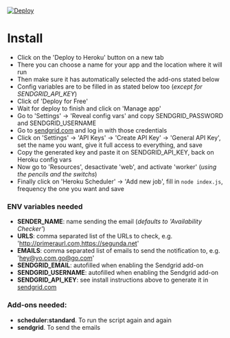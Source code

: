 [![Deploy](https://www.herokucdn.com/deploy/button.svg)](https://heroku.com/deploy)

# Install
- Click on the 'Deploy to Heroku' button on a new tab
- There you can choose a name for your app and the location where it will run
- Then make sure it has automatically selected the add-ons stated below
- Config variables are to be filled in as stated below too (*except for SENDGRID_API_KEY*)
- Click of 'Deploy for Free'
- Wait for deploy to finish and click on 'Manage app'
- Go to 'Settings' -> 'Reveal config vars' and copy SENDGRID_PASSWORD and SENDGRID_USERNAME
- Go to [sendgrid.com](https://sendgrid.com) and log in with those credentials
- Click on 'Settings' -> 'API Keys' -> 'Create API Key' -> 'General API Key', set the name you want, give it full access to everything, and save
- Copy the generated key and paste it on SENDGRID_API_KEY, back on Heroku config vars
- Now go to 'Resources', desactivate 'web', and activate 'worker' (*using the pencils and the switchs*)
- Finally click on 'Heroku Scheduler' -> 'Add new job', fill in `node index.js`, frequency the one you want and save

### ENV variables needed

- **SENDER_NAME**: name sending the email (*defaults to 'Availability Checker'*)
- **URLS**: comma separated list of the URLs to check, e.g. 'http://primeraurl.com,https://segunda.net'
- **EMAILS**: comma separated list of emails to send the notification to, e.g. 'hey@yo.com,go@go.com'
- **SENDGRID_EMAIL**: autofilled when enabling the Sendgrid add-on
- **SENDGRID_USERNAME**: autofilled when enabling the Sendgrid add-on
- **SENDGRID_API_KEY**: see install instructions above to generate it in [sendgrid.com](https://sendgrid.com)

### Add-ons needed:

- **scheduler:standard**. To run the script again and again
- **sendgrid**. To send the emails

